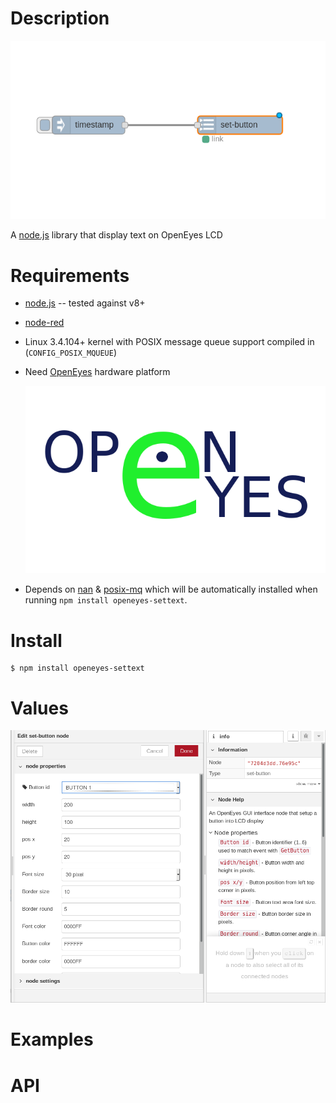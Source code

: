 Description
===========

![OpenEyes-SetText-flow](https://github.com/nemax68/node-red-contrib-openeyes-settext/blob/master/images/flow.png)

A [node.js](http://nodejs.org/) library that display text on OpenEyes LCD

Requirements
============

* [node.js](http://nodejs.org/) -- tested against v8+

* [node-red](http://nodered.org/)

* Linux 3.4.104+ kernel with POSIX message queue support compiled in (`CONFIG_POSIX_MQUEUE`)

* Need [OpenEyes](http://open-eyes.it) hardware platform

  ![OpenEyes-SetButton-flow](https://github.com/nemax68/node-red-contrib-openeyes-settext/blob/master/images/open-eyes.png)

* Depends on [nan](https://www.npmjs.com/package/nan) & [posix-mq](https://www.npmjs.com/package/posix-mq) which will be automatically installed when running `npm install openeyes-settext`.

Install
=======

```shell
$ npm install openeyes-settext
```
Values
========

![Values](https://github.com/nemax68/node-red-contrib-openeyes-settext/blob/master/images/value.png)

Examples
========

API
===

